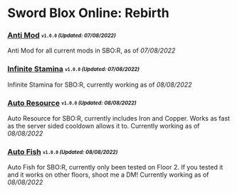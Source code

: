 # Sword Blox Online: Rebirth

### [Anti Mod](/Scripts/antimod.lua) <sub><sup>`v1.0.0` *(Updated: 07/08/2022)*</sup></sub>
Anti Mod for all current mods in SBO:R, as of *07/08/2022*

### [Infinite Stamina](/Scripts/infinitestamina.lua) <sub><sup>`v1.0.0` *(Updated: 07/08/2022)*</sup></sub>
Infinite Stamina for SBO:R, currently working as of *08/08/2022*

### [Auto Resource](/Scripts/autoresource.lua) <sub><sup>`v1.0.0` *(Updated: 08/08/2022)*</sup></sub>
Auto Resource for SBO:R, currently includes Iron and Copper. Works as fast as the server sided cooldown allows it to. Currently working as of *08/08/2022*

### [Auto Fish](/Scripts/autfish.lua) <sub><sup>`v1.0.0` *(Updated: 08/08/2022)*</sup></sub>
Auto Fish for SBO:R, currently only been tested on Floor 2. If you tested it and it works on other floors, shoot me a DM! Currently working as of *08/08/2022*
